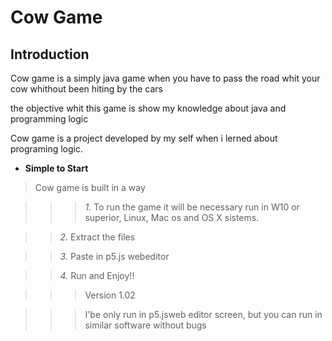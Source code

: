 <h1> Cow Game </h1>

## Introduction

Cow game is a simply java game when you have to pass the road whit your cow whithout been hiting by the cars

the objective whit this game is show my knowledge about java and programming logic

Cow game is a project developed by my self when i lerned about programing logic.

- **Simple to Start**

> Cow game is built in a way 

> >> *1.* To run the game it will be necessary run in W10 or superior, Linux, Mac os and OS X sistems.

>> *2.* Extract the files

>> *3.* Paste in p5.js webeditor

>> *4.*  Run and Enjoy!!



>>> Version 1.02





>>> I'be only run in p5.jsweb editor screen, but you can run in similar software without bugs
